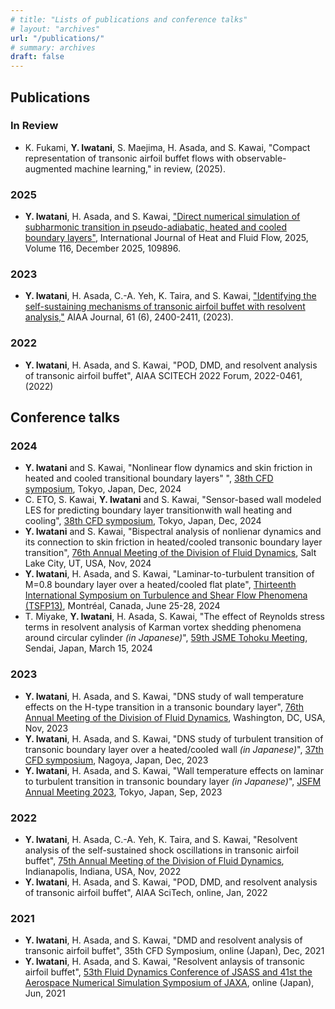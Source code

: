 ```yaml
---
# title: "Lists of publications and conference talks"
# layout: "archives"
url: "/publications/"
# summary: archives
draft: false
---
```


## Publications

### In Review
- K. Fukami, **Y. Iwatani**, S. Maejima, H. Asada, and S. Kawai, "Compact representation of transonic airfoil buffet flows with observable-augmented machine learning," in review, (2025).

### 2025
- **Y. Iwatani**, H. Asada, and S. Kawai, ["Direct numerical simulation of subharmonic transition in pseudo-adiabatic, heated and cooled boundary layers"](https://doi.org/10.1016/j.ijheatfluidflow.2025.109896), International Journal of Heat and Fluid Flow, 2025, Volume 116, December 2025, 109896.

### 2023
- **Y. Iwatani**, H. Asada, C.-A. Yeh, K. Taira, and S. Kawai, ["Identifying the self-sustaining mechanisms of transonic airfoil buffet with resolvent analysis,"](https://arc.aiaa.org/doi/10.2514/1.J062294) AIAA Journal, 61 (6), 2400-2411, (2023).

### 2022
- **Y. Iwatani**, H. Asada, and S. Kawai, "POD, DMD, and resolvent analysis of transonic airfoil buffet", AIAA SCITECH 2022 Forum, 2022-0461, (2022)

## Conference talks

### 2024
- **Y. Iwatani** and S. Kawai, "Nonlinear flow dynamics and skin friction in heated and cooled transitional boundary layers"
", [38th CFD symposium](https://www2.nagare.or.jp/cfd/cfd38/), Tokyo, Japan, Dec, 2024
- C. ETO, S. Kawai, **Y. Iwatani** and S. Kawai, "Sensor-based wall modeled LES for predicting boundary layer transitionwith wall heating and cooling",
[38th CFD symposium](https://www2.nagare.or.jp/cfd/cfd38/), Tokyo, Japan, Dec, 2024
- **Y. Iwatani** and S. Kawai, "Bispectral analysis of nonlienar dynamics and its connection to skin friction in heated/cooled transonic boundary layer transition", [76th Annual Meeting of the Division of Fluid Dynamics](https://dfd-meeting.aps.org), Salt Lake City, UT, USA, Nov, 2024
- **Y. Iwatani**, H. Asada, and S. Kawai, "Laminar-to-turbulent transition of M=0.8 boundary layer over a heated/cooled flat plate", [Thirteenth International Symposium on Turbulence and Shear Flow Phenomena (TSFP13)](https://www.tsfp13.org/index.html), Montréal, Canada, June 25-28, 2024
- T. Miyake, **Y. Iwatani**, H. Asada, S. Kawai, "The effect of Reynolds stress terms in resolvent analysis of Karman vortex shedding phenomena around circular cylinder *(in Japanese)*", [59th JSME Tohoku Meeting](https://www.jsme-tohoku.net/thk59/), Sendai, Japan, March 15, 2024

### 2023
- **Y. Iwatani**, H. Asada, and S. Kawai, "DNS study of wall temperature effects on the H-type transition in a transonic boundary layer", [76th Annual Meeting of the Division of Fluid Dynamics](https://www.2023apsdfd.org/), Washington, DC, USA, Nov, 2023
- **Y. Iwatani**, H. Asada, and S. Kawai, "DNS study of turbulent transition of transonic boundary layer over a heated/cooled wall *(in Japanese)*", [37th CFD symposium](https://www2.nagare.or.jp/cfd/cfd37/), Nagoya, Japan, Dec, 2023
- **Y. Iwatani**, H. Asada, and S. Kawai, "Wall temperature effects on laminar to turbulent transition in transonic boundary layer *(in Japanese)*", [JSFM Annual Meeting 2023](https://www2.nagare.or.jp/nenkai2023/), Tokyo, Japan, Sep, 2023

### 2022
- **Y. Iwatani**, H. Asada, C.-A. Yeh, K. Taira, and S. Kawai, "Resolvent analysis of the self-sustained shock oscillations in transonic airfoil buffet", [75th Annual Meeting of the Division of Fluid Dynamics](https://www.2022apsdfd.org/), Indianapolis, Indiana, USA, Nov, 2022
- **Y. Iwatani**, H. Asada, and S. Kawai, "POD, DMD, and resolvent analysis of transonic airfoil buffet", AIAA SciTech, online, Jan, 2022

### 2021
- **Y. Iwatani**, H. Asada, and S. Kawai, "DMD and resolvent analysis of transonic airfoil buffet", 35th CFD Symposium, online (Japan), Dec, 2021
- **Y. Iwatani**, H. Asada, and S. Kawai, "Resolvent anlaysis of transonic airfoil buffet", [53th Fluid Dynamics Conference of JSASS and 41st the Aerospace Numerical Simulation Symposium of JAXA](https://branch.jsass.or.jp/aerocom/ryu/ryu53/), online (Japan), Jun, 2021